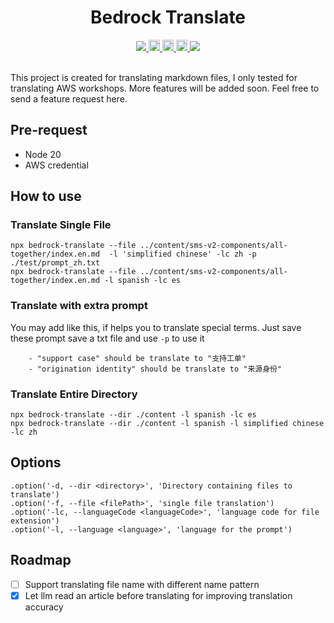 <h1 align="center">Bedrock Translate</h1>


<div align="center">
	<a href="https://github.com/alickwong/bedrock-translate/actions?workflow=CI">
		<img src="https://github.com/alickwong/bedrock-translate/workflows/CI/badge.svg">
	</a>
	<a href="https://badge.fury.io/js/bedrock-translate">
	    <img src="https://badge.fury.io/js/bedrock-translate.svg" alt="npm version" height="18">
    </a>
    <a href="https://github.com/alickwong/bedrock-translate">
        <img src="https://david-dm.org/alickwong/bedrock-translate.svg" alt="npm version" height="18">
    </a>
     <a href="https://packagephobia.now.sh/result?p=bedrock-translate">
        <img src="https://packagephobia.now.sh/badge?p=bedrock-translate@latest" alt="npm version" height="18">
    </a>
    <a href="./LICENSE">
		<img src="https://img.shields.io/badge/license-MIT-blue.svg">
	</a>

  <br>
  <br>
</div>

This project is created for translating markdown files, I only tested for translating AWS workshops. More features will
be added soon. Feel free to send a feature request here.

## Pre-request

* Node 20
* AWS credential

## How to use

### Translate Single File

```
npx bedrock-translate --file ../content/sms-v2-components/all-together/index.en.md  -l 'simplified chinese' -lc zh -p ./test/prompt_zh.txt
npx bedrock-translate --file ../content/sms-v2-components/all-together/index.en.md -l spanish -lc es
```

### Translate with extra prompt

You may add like this, if helps you to translate special terms. Just save these prompt save a txt file and use `-p` to
use it

```
    - "support case" should be translate to "支持工单"
    - "origination identity" should be translate to "来源身份"
```

### Translate Entire Directory

```
npx bedrock-translate --dir ./content -l spanish -lc es
npx bedrock-translate --dir ./content -l spanish -l simplified chinese -lc zh
```

## Options

```
.option('-d, --dir <directory>', 'Directory containing files to translate')
.option('-f, --file <filePath>', 'single file translation')
.option('-lc, --languageCode <languageCode>', 'language code for file extension')
.option('-l, --language <language>', 'language for the prompt')
```

## Roadmap

- [ ] Support translating file name with different name pattern
- [x] Let llm read an article before translating for improving translation accuracy
